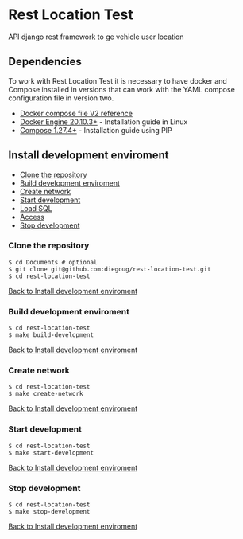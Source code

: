 # Rest Location Test

API django rest framework to ge vehicle user location

## Dependencies
To work with Rest Location Test it is necessary to have docker and Compose installed in versions that can work with the YAML compose configuration file in version two.

- [Docker compose file V2 reference](https://docs.docker.com/compose/compose-file/#version-2)
- [Docker Engine 20.10.3+](https://docs.docker.com/engine/installation/) - Installation guide in Linux
- [Compose 1.27.4+](https://docs.docker.com/compose/install/#/install-using-pip) - Installation guide using PIP

## Install development enviroment
* [Clone the repository](#clone-the-repository)
* [Build development enviroment](#build-development-enviroment)
* [Create network](#create-network)
* [Start development](#start-development)
* [Load SQL](#load-sql)
* [Access](#access)
* [Stop development](#stop-development)

### Clone the repository
```
$ cd Documents # optional
$ git clone git@github.com:diegoug/rest-location-test.git
$ cd rest-location-test
```
[Back to Install development enviroment](#install-development-enviroment)

### Build development enviroment
```
$ cd rest-location-test
$ make build-development
```
[Back to Install development enviroment](#install-development-enviroment)

### Create network
```
$ cd rest-location-test
$ make create-network
```
[Back to Install development enviroment](#install-development-enviroment)

### Start development
```
$ cd rest-location-test
$ make start-development
```
[Back to Install development enviroment](#install-development-enviroment)

### Stop development
```
$ cd rest-location-test
$ make stop-development
```
[Back to Install development enviroment](#install-development-enviroment)
